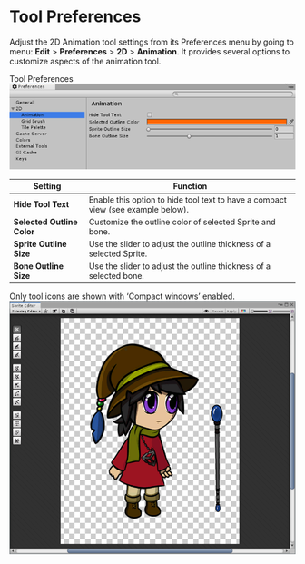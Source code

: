 # Tool Preferences

Adjust the 2D Animation tool settings from its Preferences menu by going to menu: __Edit__ > __Preferences__ > __2D__ > __Animation__. It provides several options to customize aspects of the animation tool.

Tool Preferences![Tool Preferences](images/2DAnimationV2_ToolPreferences.png)

| Setting                    | Function                                                     |
| -------------------------- | ------------------------------------------------------------ |
| __Hide Tool Text__         | Enable this option to hide tool text to have a compact view (see example below). |
| __Selected Outline Color__ | Customize the outline color of selected Sprite and bone.     |
| __Sprite Outline Size__    | Use the slider to adjust the outline thickness of a selected Sprite. |
| __Bone Outline Size__      | Use the slider to adjust the outline thickness of a selected  bone. |

Only tool icons are shown with ‘Compact windows’ enabled.
![Only tool icons are shown with ‘Compact windows’ enabled.](images/2DAnimationV2_compacted.png)